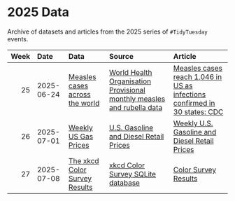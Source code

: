 # 2025 Data

Archive of datasets and articles from the 2025 series of `#TidyTuesday` events.

| Week|Date       |Data                                                                                    |Source                                                                                                                                                 |Article                                                                                             |
|----:|:----------|:---------------------------------------------------------------------------------------|:------------------------------------------------------------------------------------------------------------------------------------------------------|:---------------------------------------------------------------------------------------------------|
|   25|2025-06-24 |[Measles cases across the world]([2025-06-24/readme.md](https://github.com/michael-millett/tidy-tuesday/tree/main/2025/Week%2025%20-%20Measles%20Cases%20Around%20the%20World))                                  |[World Health Organisation Provisional monthly measles and rubella data](https://immunizationdata.who.int/global?topic=Provisional-measles-and-rubella-data&location=)|[Measles cases reach 1,046 in US as infections confirmed in 30 states: CDC](https://abcnews.go.com/Health/measles-cases-reach-1046-us-infections-confirmed-30/story?id=122108194)|
|   26|2025-07-01 |[Weekly US Gas Prices](2025-07-01/readme.md)                                            |[U.S. Gasoline and Diesel Retail Prices](https://www.eia.gov/dnav/pet/xls/PET_PRI_GND_DCUS_NUS_W.xls)                                                  |[Weekly U.S. Gasoline and Diesel Retail Prices](https://www.eia.gov/petroleum/gasdiesel/)           |
|   27|2025-07-08 |[The xkcd Color Survey Results](2025-07-08/readme.md)                                   |[xkcd Color Survey SQLite database](https://xkcd.com/color/colorsurvey.tar.gz)                                                                         |[Color Survey Results](https://blog.xkcd.com/2010/05/03/color-survey-results/)                      |
